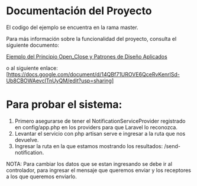 # Documentación del Proyecto

El codigo del ejemplo se encuentra en la rama master.

Para más información sobre la funcionalidad del proyecto, consulta el siguiente documento:

[Ejemplo del Principio Open_Close y Patrones de Diseño Aplicados](docs/Ejemplo%20del%20Principio%20Open_Close%20y%20Patrones%20de%20Dise%C3%B1o%20Aplicados.pdf)

o al siguiente enlace:
[https://docs.google.com/document/d/14QBf71UROVE6QceRvKenrlSd-Ub8CBOWAevcITnUyQM/edit?usp=sharing]


# Para probar el sistema:
1. Primero asegurarse de tener el NotificationServiceProvider registrado en config/app.php en los providers para que Laravel lo reconozca.
2. Levantar el servicio con php artisan serve e ingresar a la ruta que nos devuelve.
3. Ingresar la ruta en la que estamos mostrando los resultados: /send-notification.

NOTA: Para cambiar los datos que se estan ingresando se debe ir al controlador, para ingresar el mensaje que queremos enviar y los receptores a los que queremos enviarlo.
